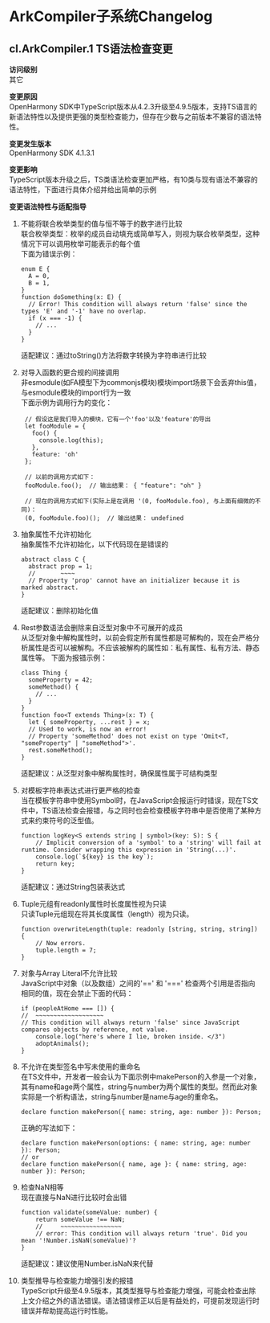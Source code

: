 # ArkCompiler子系统Changelog

## cl.ArkCompiler.1 TS语法检查变更

**访问级别**  
其它

**变更原因**  
OpenHarmony SDK中TypeScript版本从4.2.3升级至4.9.5版本，支持TS语言的新语法特性以及提供更强的类型检查能力，但存在少数与之前版本不兼容的语法特性。

**变更发生版本**  
OpenHarmony SDK 4.1.3.1

**变更影响**  
TypeScript版本升级之后，TS类语法检查更加严格，有10类与现有语法不兼容的语法特性，下面进行具体介绍并给出简单的示例

**变更语法特性与适配指导**

1. 不能将联合枚举类型的值与恒不等于的数字进行比较  
联合枚举类型：枚举的成员自动填充或简单写入，则视为联合枚举类型，这种情况下可以调用枚举可能表示的每个值  
下面为错误示例：

    ```
    enum E {
      A = 0,
      B = 1,
    }
    function doSomething(x: E) {
      // Error! This condition will always return 'false' since the types 'E' and '-1' have no overlap.
      if (x === -1) {
        // ...
      }
    }
    ```
    适配建议：通过toString()方法将数字转换为字符串进行比较

2. 对导入函数的更合规的间接调用  
   非esmodule(如FA模型下为commonjs模块)模块import场景下会丢弃this值，与esmodule模块的import行为一致  
   下面示例为调用行为的变化：
   ```
    // 假设这是我们导入的模块，它有一个'foo'以及'feature'的导出
    let fooModule = {
      foo() {
        console.log(this);
      },
      feature: 'oh'
    };

    // 以前的调用方式如下：
    fooModule.foo();  // 输出结果： { "feature": "oh" } 
  
    // 现在的调用方式如下(实际上是在调用 '(0, fooModule.foo), 与上面有细微的不同)：
    (0, fooModule.foo)();  // 输出结果： undefined
   ```
3. 抽象属性不允许初始化  
抽象属性不允许初始化，以下代码现在是错误的
    ```
    abstract class C {
      abstract prop = 1;
      //       ~~~~
      // Property 'prop' cannot have an initializer because it is marked abstract.
    }
    ```
    适配建议：删除初始化值
4. Rest参数语法会删除来自泛型对象中不可展开的成员  
从泛型对象中解构属性时，以前会假定所有属性都是可解构的，现在会严格分析属性是否可以被解构。不应该被解构的属性如：私有属性、私有方法、静态属性等。 下面为报错示例：
    ```
    class Thing {
      someProperty = 42;
      someMethod() {
        // ...
      }
    }
    function foo<T extends Thing>(x: T) {
      let { someProperty, ...rest } = x;
      // Used to work, is now an error!
      // Property 'someMethod' does not exist on type 'Omit<T, "someProperty" | "someMethod">'.
      rest.someMethod();
    }
    ```
    适配建议：从泛型对象中解构属性时，确保属性属于可结构类型
5. 对模板字符串表达式进行更严格的检查  
当在模板字符串中使用Symbol时，在JavaScript会报运行时错误，现在TS文件中，TS语法检查会报错，与之同时也会检查模板字符串中是否使用了某种方式来约束符号的泛型值。  
    ```
    function logKey<S extends string | symbol>(key: S): S {
        // Implicit conversion of a 'symbol' to a 'string' will fail at runtime. Consider wrapping this expression in 'String(...)'.
        console.log(`${key} is the key`);
        return key;
    }
    ```
    适配建议：通过String包装表达式
6. Tuple元组有readonly属性时长度属性视为只读  
    只读Tuple元组现在将其长度属性（length）视为只读。
    ```
    function overwriteLength(tuple: readonly [string, string, string]) {
        // Now errors.
        tuple.length = 7;
    }
    ```
7. 对象与Array Literal不允许比较  
JavaScript中对象（以及数组）之间的'==' 和 '===' 检查两个引用是否指向相同的值，现在会禁止下面的代码：
    ```
    if (peopleAtHome === []) {
    //  ~~~~~~~~~~~~~~~~~~~
    // This condition will always return 'false' since JavaScript compares objects by reference, not value.
        console.log("here's where I lie, broken inside. </3")
        adoptAnimals();
    }
    ```
8. 不允许在类型签名中写未使用的重命名  
在TS文件中，开发者一般会认为下面示例中makePerson的入参是一个对象，其有name和age两个属性，string与number为两个属性的类型。然而此对象实际是一个析构语法，string与number是name与age的重命名。
    ```
    declare function makePerson({ name: string, age: number }): Person;
    ```
    正确的写法如下：  
    ```
    declare function makePerson(options: { name: string, age: number }): Person;
    // or
    declare function makePerson({ name, age }: { name: string, age: number }): Person;
    ```    
9. 检查NaN相等  
现在直接与NaN进行比较时会出错
    ```
    function validate(someValue: number) {
        return someValue !== NaN;
        //     ~~~~~~~~~~~~~~~~~
        // error: This condition will always return 'true'. Did you mean '!Number.isNaN(someValue)'?
    }
    ```
    适配建议：建议使用Number.isNaN来代替
10. 类型推导与检查能力增强引发的报错  
TypeScript升级至4.9.5版本，其类型推导与检查能力增强，可能会检查出除上文介绍之外的语法错误。语法错误修正以后是有益处的，可提前发现运行时错误并帮助提高运行时性能。
